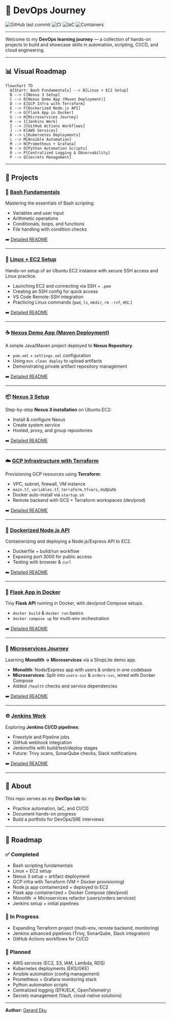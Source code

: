 # 🚀 DevOps Journey

![GitHub last commit](https://img.shields.io/github/last-commit/gerardinhoo/Devops-Journey)
![CI](https://img.shields.io/badge/CI-GitHub_Actions-informational)
![IaC](https://img.shields.io/badge/IaC-Terraform-blue)
![Containers](https://img.shields.io/badge/Containers-Docker-blueviolet)

---

Welcome to my **DevOps learning journey** — a collection of hands-on projects to build and showcase skills in automation, scripting, CI/CD, and cloud engineering.

---

## 📊 Visual Roadmap

```
flowchart TD
  A[Start: Bash Fundamentals] --> B[Linux + EC2 Setup]
  B --> C[Nexus 3 Setup]
  C --> D[Nexus Demo App (Maven Deployment)]
  D --> E[GCP Infra with Terraform]
  E --> F[Dockerized Node.js API]
  F --> G[Flask App in Docker]
  G --> H[Microservices Journey]
  H --> I[Jenkins Work]
  I --> J[GitHub Actions Workflows]
  J --> K[AWS Services]
  K --> L[Kubernetes Deployments]
  L --> M[Ansible Automation]
  M --> N[Prometheus + Grafana]
  N --> O[Python Automation Scripts]
  O --> P[Centralized Logging & Observability]
  P --> Q[Secrets Management]
```

---

## 📁 Projects

### 🐚 [Bash Fundamentals](./bash_fundamentals)

Mastering the essentials of Bash scripting:

- Variables and user input
- Arithmetic operations
- Conditionals, loops, and functions
- File handling with condition checks

➡️ [Detailed README](./bash_fundamentals/README.md)

---

### 🐧 [Linux + EC2 Setup](./linux_devops)

Hands-on setup of an Ubuntu EC2 instance with secure SSH access and Linux practice.

- Launching EC2 and connecting via SSH + `.pem`
- Creating an SSH config for quick access
- VS Code Remote-SSH integration
- Practicing Linux commands (`pwd`, `ls`, `mkdir`, `rm -rvf`, etc.)

➡️ [Detailed README](./linux_devops/README.md)

---

### ☕ [Nexus Demo App (Maven Deployment)](./nexus-demo-app)

A simple Java/Maven project deployed to **Nexus Repository**.

- `pom.xml` + `settings.xml` configuration
- Using `mvn clean deploy` to upload artifacts
- Demonstrating private artifact repository management

➡️ [Detailed README](./nexus-demo-app/README.md)

---

### 📦 [Nexus 3 Setup](./maven-nexus)

Step-by-step **Nexus 3 installation** on Ubuntu EC2:

- Install & configure Nexus
- Create system service
- Hosted, proxy, and group repositories

➡️ [Detailed README](./maven-nexus/README.md)

---

### ☁️ [GCP Infrastructure with Terraform](./gcp-terraform-infra)

Provisioning GCP resources using **Terraform**:

- VPC, subnet, firewall, VM instance
- `main.tf`, `variables.tf`, `terraform.tfvars`, outputs
- Docker auto-install via `startup.sh`
- Remote backend with GCS + Terraform workspaces (dev/prod)

➡️ [Detailed README](./gcp-terraform-infra/README.md)

---

### 🐳 [Dockerized Node.js API](./simple-node-api)

Containerizing and deploying a Node.js/Express API to EC2.

- Dockerfile + build/run workflow
- Exposing port 3000 for public access
- Testing with browser & `curl`

➡️ [Detailed README](./simple-node-api/README.md)

---

### 🐍 [Flask App in Docker](./docker-python-flask)

Tiny **Flask API** running in Docker, with dev/prod Compose setups.

- `docker build` & `docker run` basics
- `docker compose up` for multi-env orchestration

➡️ [Detailed README](./docker-python-flask/README.md)

---

### 🧩 [Microservices Journey](./microservices)

Learning **Monolith → Microservices** via a ShopLite demo app.

- **Monolith**: Node/Express app with users & orders in one codebase
- **Microservices**: Split into `users-svc` & `orders-svc`, wired with Docker Compose
- Added `/health` checks and service dependencies

➡️ [Detailed README](./microservices/README.md)

---

### ⚙️ [Jenkins Work](./Jenkins-Work)

Exploring **Jenkins CI/CD pipelines**:

- Freestyle and Pipeline jobs
- GitHub webhook integration
- Jenkinsfile with build/test/deploy stages
- Future: Trivy scans, SonarQube checks, Slack notifications

➡️ [Detailed README](./Jenkins-Work/README.md)

---

## 🧠 About

This repo serves as my **DevOps lab** to:

- Practice automation, IaC, and CI/CD
- Document hands-on progress
- Build a portfolio for DevOps/SRE interviews

---

## 📌 Roadmap

### ✅ Completed

- Bash scripting fundamentals
- Linux + EC2 setup
- Nexus 3 setup + artifact deployment
- GCP infra with Terraform (VM + Docker provisioning)
- Node.js app containerized + deployed to EC2
- Flask app containerized + Docker Compose (dev/prod)
- Monolith → Microservices refactor (users/orders services)
- Jenkins setup + initial pipelines

### 🚧 In Progress

- Expanding Terraform project (multi-env, remote backend, monitoring)
- Jenkins advanced pipelines (Trivy, SonarQube, Slack integration)
- GitHub Actions workflows for CI/CD

### 🎯 Planned

- AWS services (EC2, S3, IAM, Lambda, RDS)
- Kubernetes deployments (EKS/GKE)
- Ansible automation (config management)
- Prometheus + Grafana monitoring stack
- Python automation scripts
- Centralized logging (EFK/ELK, OpenTelemetry)
- Secrets management (Vault, cloud-native solutions)

---

**Author:** [Gerard Eku](https://github.com/gerardinhoo)
